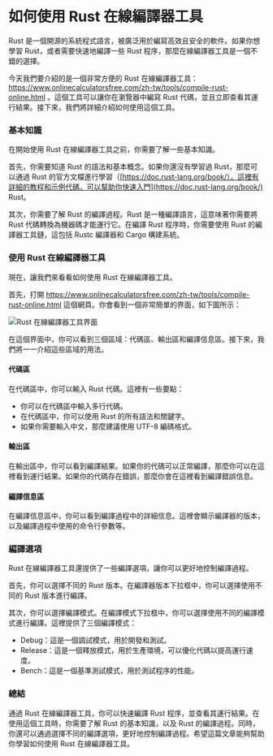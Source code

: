 如何使用 Rust 在線編譯器工具
=================

Rust 是一個開源的系統程式語言，被廣泛用於編寫高效且安全的軟件。如果你想學習 Rust，或者需要快速地編譯一些 Rust 程序，那麼在線編譯器工具是一個不錯的選擇。

今天我們要介紹的是一個非常方便的 Rust 在線編譯器工具：<https://www.onlinecalculatorsfree.com/zh-tw/tools/compile-rust-online.html> 。這個工具可以讓你在瀏覽器中編寫 Rust 代碼，並且立即查看其運行結果。接下來，我們將詳細介紹如何使用這個工具。

### 基本知識

在開始使用 Rust 在線編譯器工具之前，你需要了解一些基本知識。

首先，你需要知道 Rust 的語法和基本概念。如果你還沒有學習過 Rust，那麼可以通過 Rust 的官方文檔進行學習（[https://doc.rust-lang.org/book/）。這裡有詳細的教程和示例代碼，可以幫助你快速入門](https://doc.rust-lang.org/book/) Rust。

其次，你需要了解 Rust 的編譯過程。Rust 是一種編譯語言，這意味著你需要將 Rust 代碼轉換為機器碼才能運行它。在編譯 Rust 程序時，你需要使用 Rust 的編譯器工具鏈，這包括 Rustc 編譯器和 Cargo 構建系統。

### 使用 Rust 在線編譯器工具

現在，讓我們來看看如何使用 Rust 在線編譯器工具。

首先，打開 <https://www.onlinecalculatorsfree.com/zh-tw/tools/compile-rust-online.html> 這個網頁。你會看到一個非常簡單的界面，如下圖所示：

![Rust 在線編譯器工具界面](https://i.imgur.com/b9t3BfL.png)

在這個界面中，你可以看到三個區域：代碼區、輸出區和編譯信息區。接下來，我們將一一介紹這些區域的用法。

#### 代碼區

在代碼區中，你可以輸入 Rust 代碼。這裡有一些要點：

- 你可以在代碼區中輸入多行代碼。
- 在代碼區中，你可以使用 Rust 的所有語法和關鍵字。
- 如果你需要輸入中文，那麼建議使用 UTF-8 編碼格式。

#### 輸出區

在輸出區中，你可以看到編譯結果。如果你的代碼可以正常編譯，那麼你可以在這裡看到運行結果。如果你的代碼存在錯誤，那麼你會在這裡看到編譯錯誤信息。

#### 編譯信息區

在編譯信息區中，你可以看到編譯過程中的詳細信息。這裡會顯示編譯器的版本，以及編譯過程中使用的命令行參數等。

### 編譯選項

Rust 在線編譯器工具還提供了一些編譯選項，讓你可以更好地控制編譯過程。

首先，你可以選擇不同的 Rust 版本。在編譯器版本下拉框中，你可以選擇使用不同的 Rust 版本進行編譯。

其次，你可以選擇編譯模式。在編譯模式下拉框中，你可以選擇使用不同的編譯模式進行編譯。這裡提供了三個編譯模式：

- Debug：這是一個調試模式，用於開發和測試。
- Release：這是一個釋放模式，用於生產環境，可以優化代碼以提高運行速度。
- Bench：這是一個基準測試模式，用於測試程序的性能。

### 總結

通過 Rust 在線編譯器工具，你可以快速編譯 Rust 程序，並查看其運行結果。在使用這個工具時，你需要了解 Rust 的基本知識，以及 Rust 的編譯過程。同時，你還可以通過選擇不同的編譯選項，更好地控制編譯過程。希望這篇文章能夠幫助你學習如何使用 Rust 在線編譯器工具。